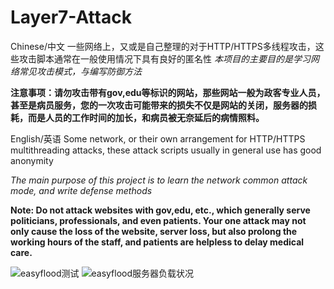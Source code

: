 # Layer7-Attack

Chinese/中文
一些网络上，又或是自己整理的对于HTTP/HTTPS多线程攻击，这些攻击脚本通常在一般使用情况下具有良好的匿名性
*本项目的主要目的是学习网络常见攻击模式，与编写防御方法*

__注意事项：请勿攻击带有gov,edu等标识的网站，那些网站一般为政客专业人员，甚至是病员服务，您的一次攻击可能带来的损失不仅是网站的关闭，服务器的损耗，而是人员的工作时间的加长，和病员被无奈延后的病情照料。__

English/英语
Some network, or their own arrangement for HTTP/HTTPS multithreading attacks, these attack scripts usually in general use has good anonymity



*The main purpose of this project is to learn the network common attack mode, and write defense methods* 


__Note: Do not attack websites with gov,edu, etc., which generally serve politicians, professionals, and even patients. Your one attack may not only cause the loss of the website, server loss, but also prolong the working hours of the staff, and patients are helpless to delay medical care.__

![easyflood测试](https://user-images.githubusercontent.com/62545313/209175836-a485800a-f0bc-4994-8866-9297df0951a2.png)
![easyflood服务器负载状况](https://user-images.githubusercontent.com/62545313/209175873-dca08a83-6ff8-4993-9cb9-925013b709a4.png)
